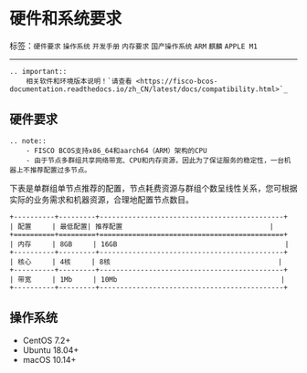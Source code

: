 # 硬件和系统要求

标签：``硬件要求`` ``操作系统`` ``开发手册`` ``内存要求`` ``国产操作系统`` ``ARM`` ``麒麟`` ``APPLE M1``

----

```eval_rst
.. important::
    相关软件和环境版本说明！`请查看 <https://fisco-bcos-documentation.readthedocs.io/zh_CN/latest/docs/compatibility.html>`_
```

## 硬件要求

```eval_rst
.. note::
    - FISCO BCOS支持x86_64和aarch64（ARM）架构的CPU
    - 由于节点多群组共享网络带宽、CPU和内存资源，因此为了保证服务的稳定性，一台机器上不推荐配置过多节点。
```

下表是单群组单节点推荐的配置，节点耗费资源与群组个数呈线性关系，您可根据实际的业务需求和机器资源，合理地配置节点数目。

```eval_rst
+----------+---------+---------------------------------------------+
| 配置     | 最低配置| 推荐配置                                    |
+==========+=========+=============================================+
| 内存     | 8GB     | 16GB                                         |
+----------+---------+---------------------------------------------+
| 核心     | 4核     | 8核                                         |
+----------+---------+---------------------------------------------+
| 带宽     | 1Mb     | 10Mb                                        |
+----------+---------+---------------------------------------------+
```

## 操作系统

- CentOS 7.2+
- Ubuntu 18.04+
- macOS 10.14+
